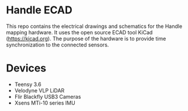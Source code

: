 # Handle ECAD  
This repo contains the electrical drawings and schematics for the Handle mapping hardware. It uses the open source ECAD tool KiCad (https://kicad.org). The purpose of the hardware is to provide time synchronization to the connected sensors.

# Devices
- Teensy 3.6
- Velodyne VLP LiDAR
- Flir Blackfly USB3 Cameras
- Xsens MTi-10 series IMU
